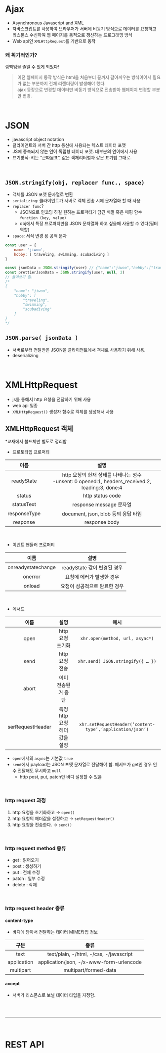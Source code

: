 # Ajax

- Asynchronous Javascript and XML
- 자바스크립트를 사용하여 브라우저가 서버에 비동기 방식으로 데이터를 요청하고 리스폰스 수신하여 웹 페이지를 동적으로 갱신하는 프로그래밍 방식
- Web api인 `XMLHttpRequest`를 기반으로 동작

### 왜 획기적인가?

깜빡임을 줄일 수 있게 되었다!

>이전 웹페이지 동작 방식은 html을 처음부터 끝까지 갈아끼우는 방식이어서 필요가 없는 부분까지 전체 리렌더링이 발생해야 했다. 
></br>ajax 등장으로 변경할 데이터만 비동기 방식으로 전송받아 웹페이지 변경할 부분만 변경.

</br>

# JSON

- javascript object notation
- 클라이언트와 서버 간 http 통신에 사용되는 텍스트 데이터 포맷
- JS에 종속되지 않는 언어 독립형 데이터 포맷. 대부분의 언어에서 사용
- 표기방식: 키는 “큰따옴표”, 값은 객체리터럴과 같은 표기법 그대로. 

</br>

## `JSON.stringify(obj, replacer func., space)`

- 객체를 JSON 포맷 문자열로 변환
- `serializing`: 클라이언트가 서버로 객체 전송 시에 문자열화 할 때 사용
- `replacer func`?
    - JSON으로 인코딩 하길 원하는 프로퍼티가 담긴 배열 혹은 매핑 함수 `function (key, value)`
    - obj에서 특정 프로퍼티만을 JSON 문자열화 하고 싶을때 사용할 수 있다(필터 역할)
- `space`: 서식 변경 용 공백 문자

```jsx
const user = {
	name: 'jiwoo',
	hobby: [ traveling, swimming, scubadiving ]
}

const jsonData = JSON.stringify(user) // {"name":"jiwoo","hobby":["traveling","swimming","scubadiving:"]}
const prettierJsonData = JSON.stringify(user, null, 2) 
// 들여쓰기 함.
/* 
{
	"name": "jiwoo",
	"hobby": [
		"traveling",
		"swimming",
		"scubadiving"
	]
}
*/
```

## `JSON.parse( jsonData )`

- 서버로부터 전달받은 JSON을 클라이언트에서 객체로 사용하기 위해 사용.
- deserializing

</br>

# XMLHttpRequest

- js를 통해서 http 요청을 전달하기 위해 사용
- web api 일종
- `XMLHttpRequest()` 생성자 함수로 객체를 생성해서 사용

## XMLHttpRequest 객체

*교재에서 볼드체만 별도로 정리함

- 프로토타입 프로퍼티

|이름| 설명|
|:---:|:---:|
|readyState|http 요청의 현재 상태를 나태나는 정수 </br>-unsent: 0 opened:1, headers_received:2, loading:3, done:4|
|status|http status code|
|statusText|response message 문자열|
|responseType|document, json, blob 등의 응답 타입|
|response|response body|

</br>

- 이벤트 핸들러 프로퍼티

|이름|설명|
|:---:|:---:|
|onreadystatechange|readyState 값이 변경된 경우|
|onerror|요청에 에러가 발생한 경우|
|onload|요청이 성공적으로 완료한 경우|

</br>

- 메서드

|이름| 설명| 예시
|:---:|:---:|:---:|
|open|http 요청 초기화|`xhr.open(method, url, async*)`|
|send|http 요청 전송|`xhr.send( JSON.stringify({ … })` |
|abort| 이미 전송된 거 중단||
|serRequestHeader|특정 http 요청 헤더 값을 설정| `xhr.setRequestHeader(’content-type’,’application/json’)`|

- `open`에서의 `async`는 기본값 `true`
- `send`에서 payload는 JSON 포맷 문자열로 전달해야 함. 메서드가 get인 경우 인수 전달해도 무시하고 `null`
  - http post, put, patch만 바디 설정할 수 있음

</br>

### http request 과정

1. http 요청을 초기화하고 → `open()`
2. http 요청의 헤더값을 설정하고 → `setRequestHeader()`
3. http 요청을 전송한다. → `send()`

</br>

### http request method 종류

- get : 읽어오기
- post : 생성하기
- put : 전체 수정
- patch : 일부 수정
- delete : 삭제

</br>

### http request header 종류

#### content-type

- 바디에 담아서 전달하는 데이터 MIME타입 정보

|구분|종류|
|:---:|:---:|
|text|text/plain, -/html, -/css, -/javascript|
|application| application/json, -/x-www-form-urlencode|
|multipart|multipart/formed-data|

#### accept

- 서버가 리스폰스로 보낼 데이터 타입을 지정함.

</br></br>

---

</br>

# REST API


